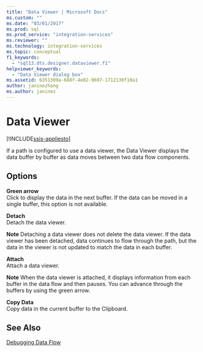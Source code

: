 ```yaml
---
title: "Data Viewer | Microsoft Docs"
ms.custom: ""
ms.date: "03/01/2017"
ms.prod: sql
ms.prod_service: "integration-services"
ms.reviewer: ""
ms.technology: integration-services
ms.topic: conceptual
f1_keywords: 
  - "sql13.dts.designer.dataviewer.f1"
helpviewer_keywords: 
  - "Data Viewer dialog box"
ms.assetid: 6351309a-688f-4e82-9697-1712130f10a1
author: janinezhang
ms.author: janinez
---
```

# Data Viewer

[!INCLUDE[ssis-appliesto](../../includes/ssis-appliesto-ssvrpluslinux-asdb-asdw-xxx.md)]


  If a path is configured to use a data viewer, the Data Viewer displays the data buffer by buffer as data moves between two data flow components.  
  
## Options  
 **Green arrow**  
 Click to display the data in the next buffer. If the data can be moved in a single buffer, this option is not available.  
  
 **Detach**  
 Detach the data viewer.  
  
 **Note** Detaching a data viewer does not delete the data viewer. If the data viewer has been detached, data continues to flow through the path, but the data in the viewer is not updated to match the data in each buffer.  
  
 **Attach**  
 Attach a data viewer.  
  
 **Note** When the data viewer is attached, it displays information from each buffer in the data flow and then pauses. You can advance through the buffers by using the green arrow.  
  
 **Copy Data**  
 Copy data in the current buffer to the Clipboard.  
  
## See Also  
 [Debugging Data Flow](../../integration-services/troubleshooting/debugging-data-flow.md)  
  
  
